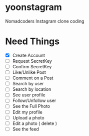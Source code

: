 # yoonstagram
Nomadcoders Instagram clone coding


# Need Things
- [X] Create Account
- [ ] Request SecretKey
- [ ] Confirm SecretKey
- [ ] Like/Unlike Post
- [ ] Comment on a Post
- [ ] Search by user
- [ ] Search by location
- [ ] See user profile
- [ ] Follow/Unfollow user
- [ ] See the Full Photo
- [ ] Edit my profile
- [ ] Upload a photo
- [ ] Edit a photo ( delete )
- [ ] See the feed